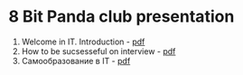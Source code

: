 # 8 Bit Panda club presentation

001. Welcome in IT. Introduction - [pdf](./001.%20Welcome%20in%20IT.%20Introduction.pdf)
002. How to be sucsesseful on interview - [pdf](./002.%20How%20to%20be%20sucsesseful%20on%20interview.pdf)
003. Самообразование в IT - [pdf](./003.%20Самообразование%20в%20IT.pdf)